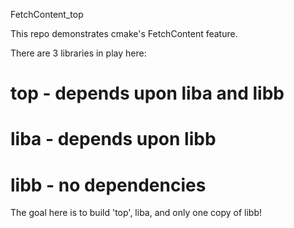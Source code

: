 FetchContent_top

This repo demonstrates cmake's FetchContent feature.

There are 3 libraries in play here:
# top - depends upon liba and libb
# liba - depends upon libb
# libb - no dependencies

The goal here is to build 'top', liba, and only one copy of libb!
